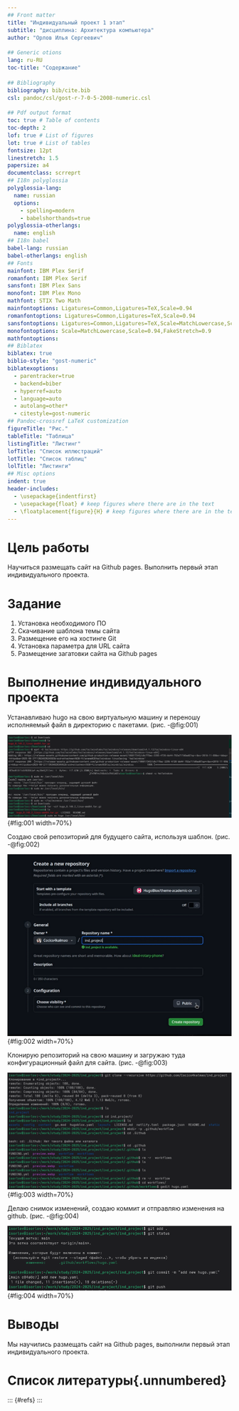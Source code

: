 ```yaml
---
## Front matter
title: "Индивидуальный проект 1 этап"
subtitle: "дисциплина: Архитектура компьютера"
author: "Орлов Илья Сергеевич"

## Generic otions
lang: ru-RU
toc-title: "Содержание"

## Bibliography
bibliography: bib/cite.bib
csl: pandoc/csl/gost-r-7-0-5-2008-numeric.csl

## Pdf output format
toc: true # Table of contents
toc-depth: 2
lof: true # List of figures
lot: true # List of tables
fontsize: 12pt
linestretch: 1.5
papersize: a4
documentclass: scrreprt
## I18n polyglossia
polyglossia-lang:
  name: russian
  options:
	- spelling=modern
	- babelshorthands=true
polyglossia-otherlangs:
  name: english
## I18n babel
babel-lang: russian
babel-otherlangs: english
## Fonts
mainfont: IBM Plex Serif
romanfont: IBM Plex Serif
sansfont: IBM Plex Sans
monofont: IBM Plex Mono
mathfont: STIX Two Math
mainfontoptions: Ligatures=Common,Ligatures=TeX,Scale=0.94
romanfontoptions: Ligatures=Common,Ligatures=TeX,Scale=0.94
sansfontoptions: Ligatures=Common,Ligatures=TeX,Scale=MatchLowercase,Scale=0.94
monofontoptions: Scale=MatchLowercase,Scale=0.94,FakeStretch=0.9
mathfontoptions:
## Biblatex
biblatex: true
biblio-style: "gost-numeric"
biblatexoptions:
  - parentracker=true
  - backend=biber
  - hyperref=auto
  - language=auto
  - autolang=other*
  - citestyle=gost-numeric
## Pandoc-crossref LaTeX customization
figureTitle: "Рис."
tableTitle: "Таблица"
listingTitle: "Листинг"
lofTitle: "Список иллюстраций"
lotTitle: "Список таблиц"
lolTitle: "Листинги"
## Misc options
indent: true
header-includes:
  - \usepackage{indentfirst}
  - \usepackage{float} # keep figures where there are in the text
  - \floatplacement{figure}{H} # keep figures where there are in the text
---
```


# Цель работы

Научиться размещать сайт на Github pages. Выполнить первый этап индивидуального проекта.

# Задание

1. Установка необходимого ПО
2. Скачивание шаблона темы сайта
3. Размещение его на хостинге Git
4. Установка параметра для URL сайта
5. Размещение загатовки сайта на Github pages

# Выполнение индивидуального проекта

Устанавливаю hugo на свою виртуальную машину и переношу исполняемый файл в директорию с пакетами. (рис. -@fig:001)

![Установка hugo](image/1.png){#fig:001 width=70%}

Создаю свой репозиторий для будущего сайта, используя шаблон. (рис. -@fig:002)

![Создание репозитория](image/2.png){#fig:002 width=70%}

Клонирую репозиторий на свою машину и загружаю туда конфигурационный файл для сайта. (рис. -@fig:003)

![Конфигурация сайта](image/3.png){#fig:003 width=70%}

Делаю снимок изменений, создаю коммит и отправляю изменения на github. (рис. -@fig:004)

![Загрузка изменений на удаленный репозиторий](image/4.png){#fig:004 width=70%}

# Выводы

Мы научились размещать сайт на Github pages, выполнили первый этап индивидуального проекта.

# Список литературы{.unnumbered}

::: {#refs}
:::

